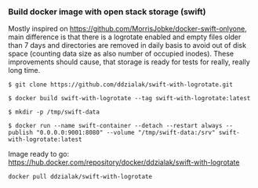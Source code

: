 ### Build docker image with open stack storage (swift)

Mostly inspired on https://github.com/MorrisJobke/docker-swift-onlyone,
main difference is that there is a logrotate enabled and empty files
older than 7 days and directories are removed in daily basis to avoid
out of disk space (counting data size as also number of occupied inodes).
These improvements should cause, that storage is ready for tests
for really, really long time.


```
$ git clone https://github.com/ddzialak/swift-with-logrotate.git

$ docker build swift-with-logrotate --tag swift-with-logrotate:latest

$ mkdir -p /tmp/swift-data

$ docker run --name swift-container --detach --restart always --publish "0.0.0.0:9001:8080" --volume "/tmp/swift-data:/srv" swift-with-logrotate:latest

```

Image ready to go: https://hub.docker.com/repository/docker/ddzialak/swift-with-logrotate

```
docker pull ddzialak/swift-with-logrotate
```

